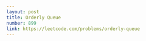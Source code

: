 ```yaml
---
layout: post
title: Orderly Queue
number: 899
link: https://leetcode.com/problems/orderly-queue
---
```

